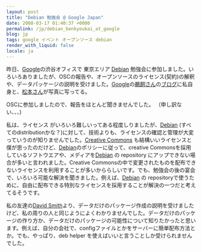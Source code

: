 ```yaml
---
layout: post
title: "Debian 勉強会 @ Google Japan"
date: 2008-03-17 01:40:37 +0000
permalink: /jp/debian_benkyoukai_at_google
blog: jp
tags: google イベント オープンソース debian
render_with_liquid: false
locale: ja
---
```


昨日、[Google](http://www.google.com/ "Google")の渋谷オフィスで 東京エリア [Debian](http://www.debian.org/ "Debian") 勉強会に参加しました。いろいろありましたが、OSCの報告や、オープンソースのライセンス(契約)の解釈や、データパッケージの説明を受けました。[Google](http://www.google.com/ "Google")の[鵜飼さん](http://ukai.jp/)の[ブログ](http://blogger.ukai.org/)に私自身と、[松本さん](http://osamu-m.org/d/)が写真に写ってる。

OSCに参加しましたので、報告をほとんど聞きませんでした。 （申し訳ない、、、)

私は、ライセンス がいろいろ難しいってある程度しりましたが、[Debian](http://www.debian.org/ "Debian") (すべてのdistributionかな？)に対して、技術よりも、ライセンスの確認と管理が大変っていうのが知りませんでした。[Creative Commons](http://www.creativecommons.jp/) も結構いいライセンスと僕が思ったのだけど、[Debian](http://www.debian.org/ "Debian")のポリシーに従って、creative Commonsを採用しているソフトウエアや、メディアを[Debian](http://www.debian.org/ "Debian") の repository にアップできない場合が多いと言われました。Creative Commonsの中で変更されたものを配布できないライセンスを利用することが多いかららしいです。でも、勉強会の後の宴会で、いろいろ可能な解決を聞きました。例えば、[Debian](http://www.debian.org/ "Debian") の repositoryで使うために、自由に配布できる特別なライセンスを採用することが解決の一つだと考えてるそうです。

私の友達の[David Smith](http://blog.bosabosa.org/)より、データだけのパッケージ作成の説明を受けましたけど、私の周りの人と同じようによくわかりませんでした。データだけのパッケージの作り方か、データだけのパッケージの可能性について知りたかったと思います。例えば、自分の会社で、configファイルとかをサーバーに簡単配布方法とか。でも、やっぱり、deb helper を使えばいいと言うことしか受けられませんでした。
